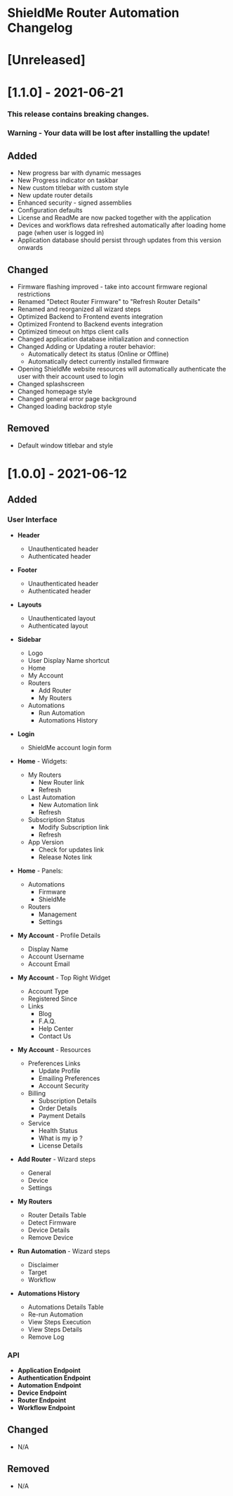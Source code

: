 # ShieldMe Router Automation Changelog

# [Unreleased]

# [1.1.0] - 2021-06-21

### **This release contains breaking changes.**
### **Warning - Your data will be lost after installing the update!**

## **Added**

- New progress bar with dynamic messages
- New Progress indicator on taskbar
- New custom titlebar with custom style
- New update router details
- Enhanced security - signed assemblies
- Configuration defaults
- License and ReadMe are now packed together with the application
- Devices and workflows data refreshed automatically after loading home page (when user is logged in)
- Application database should persist through updates from this version onwards

## **Changed**

- Firmware flashing improved - take into account firmware regional restrictions
- Renamed "Detect Router Firmware" to "Refresh Router Details"
- Renamed and reorganized all wizard steps
- Optimized Backend to Frontend events integration
- Optimized Frontend to Backend events integration
- Optimized timeout on https client calls
- Changed application database initialization and connection
- Changed Adding or Updating a router behavior: 
  - Automatically detect its status (Online or Offline)
  - Automatically detect currently installed firmware
- Opening ShieldMe website resources will automatically authenticate the user with their account used to login
- Changed splashscreen
- Changed homepage style
- Changed general error page background
- Changed loading backdrop style

## **Removed**
- Default window titlebar and style

# [1.0.0] - 2021-06-12
## **Added**

### User Interface

- **Header**
  - Unauthenticated header
  - Authenticated header

- **Footer**
  - Unauthenticated header
  - Authenticated header

- **Layouts**
  - Unauthenticated layout
  - Authenticated layout

- **Sidebar**
  - Logo
  - User Display Name shortcut
  - Home
  - My Account
  - Routers
    - Add Router
    - My Routers
  - Automations
    - Run Automation
    - Automations History

- **Login**
  - ShieldMe account login form

- **Home** - Widgets:
  - My Routers
    - New Router link
    - Refresh
  - Last Automation
    - New Automation link
    - Refresh
  - Subscription Status
    - Modify Subscription link
    - Refresh
  - App Version
    - Check for updates link
    - Release Notes link

- **Home** - Panels:
  - Automations
    - Firmware
    - ShieldMe
  - Routers
    - Management
    - Settings

- **My Account** - Profile Details
  - Display Name
  - Account Username
  - Account Email

- **My Account** - Top Right Widget
  - Account Type
  - Registered Since
  - Links
    - Blog
    - F.A.Q.
    - Help Center
    - Contact Us

- **My Account** - Resources
  - Preferences Links
    - Update Profile
    - Emailing Preferences
    - Account Security
  - Billing
    - Subscription Details
    - Order Details
    - Payment Details
  - Service
    - Health Status
    - What is my ip ?
    - License Details

- **Add Router** - Wizard steps
  - General
  - Device
  - Settings

- **My Routers**
  - Router Details Table
  - Detect Firmware
  - Device Details
  - Remove Device

- **Run Automation** - Wizard steps
  - Disclaimer
  - Target
  - Workflow

- **Automations History**
  - Automations Details Table
  - Re-run Automation
  - View Steps Execution
  - View Steps Details
  - Remove Log

### API

- **Application Endpoint**
- **Authentication Endpoint**
- **Automation Endpoint**
- **Device Endpoint**
- **Router Endpoint**
- **Workflow Endpoint**

## **Changed**
- N/A

## **Removed**
- N/A

